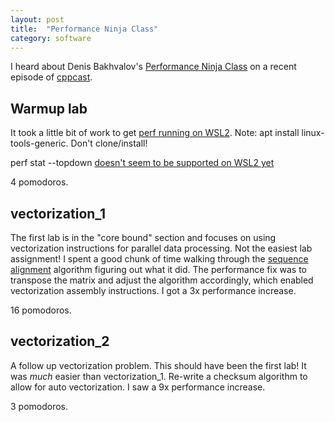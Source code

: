 ```yaml
---
layout: post
title:  "Performance Ninja Class"
category: software
---
```


I heard about Denis Bakhvalov's [Performance Ninja Class](https://github.com/dendibakh/perf-ninja) on a recent episode of [cppcast](https://cppcast.com/performance-tuning/).

## Warmup lab

It took a little bit of work to get [perf running on WSL2](https://stackoverflow.com/questions/60237123/is-there-any-method-to-run-perf-under-wsl). Note: apt install linux-tools-generic. Don't clone/install!

perf stat --topdown [doesn't seem to be supported on WSL2 yet](https://github.com/microsoft/WSL/issues/8480)

4 pomodoros.

## vectorization_1

The first lab is in the "core bound" section and focuses on using vectorization instructions for parallel data processing. Not the easiest lab assignment! I spent a good chunk of time walking through the [sequence alignment](https://en.wikipedia.org/wiki/Sequence_alignment) algorithm figuring out what it did. The performance fix was to transpose the matrix and adjust the algorithm accordingly, which enabled vectorization assembly instructions. I got a 3x performance increase.

16 pomodoros.

## vectorization_2

A follow up vectorization problem. This should have been the first lab! It was *much* easier than vectorization_1. Re-write a checksum algorithm to allow for auto vectorization. I saw a 9x performance increase.

3 pomodoros.
